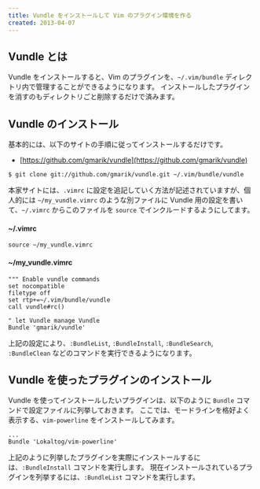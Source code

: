 ```yaml
---
title: Vundle をインストールして Vim のプラグイン環境を作る
created: 2013-04-07
---
```


Vundle とは
----

Vundle をインストールすると、Vim のプラグインを、`~/.vim/bundle` ディレクトリ内で管理することができるようになります。
インストールしたプラグインを消すのもディレクトリごと削除するだけで済みます。

Vundle のインストール
----

基本的には、以下のサイトの手順に従ってインストールするだけです。

* [https://github.com/gmarik/vundle](https://github.com/gmarik/vundle)

~~~
$ git clone git://github.com/gmarik/vundle.git ~/.vim/bundle/vundle
~~~

本家サイトには、`.vimrc` に設定を追記していく方法が記述されていますが、個人的には `~/my_vundle.vimrc` のような別ファイルに Vundle 用の設定を書いて、`~/.vimrc` からこのファイルを `source` でインクルードするようにしてます。

#### ~/.vimrc

~~~ vim
source ~/my_vundle.vimrc
~~~

#### ~/my_vundle.vimrc

~~~ vim
""" Enable vundle commands
set nocompatible
filetype off
set rtp+=~/.vim/bundle/vundle
call vundle#rc()

" let Vundle manage Vundle
Bundle 'gmarik/vundle'
~~~

上記の設定により、`:BundleList`, `:BundleInstall`, `:BundleSearch`, `:BundleClean` などのコマンドを実行できるようになります。


Vundle を使ったプラグインのインストール
----

Vundle を使ってインストールしたいプラグインは、以下のように `Bundle` コマンドで設定ファイルに列挙しておきます。
ここでは、モードラインを格好よく表示する、`vim-powerline` をインストールしてみます。

~~~ vim
...
Bundle 'Lokaltog/vim-powerline'
~~~

上記のように列挙したプラグインを実際にインストールするには、`:BundleInstall` コマンドを実行します。
現在インストールされているプラグインを列挙するには、`:BundleList` コマンドを実行します。


